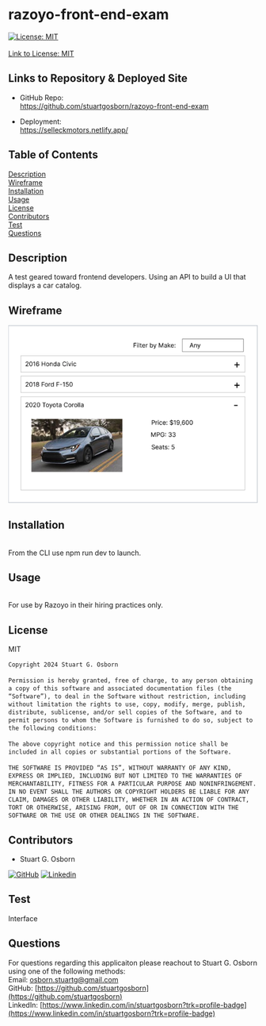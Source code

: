 
  # razoyo-front-end-exam  
       
  [![License: MIT](https://img.shields.io/badge/License-MIT-yellow.svg)](https://opensource.org/licenses/MIT) <br>  
  [Link to License: MIT](https://opensource.org/licenses/MIT)

  ## Links to Repository & Deployed Site

  - GitHub Repo:  
  https://github.com/stuartgosborn/razoyo-front-end-exam  

  - Deployment:  
  https://selleckmotors.netlify.app/

  ## Table of Contents
  [Description](#description)  
  [Wireframe](#wireframe)  
  [Installation](#installation)  
  [Usage](#usage)  
  [License](#license)  
  [Contributors](#contributors)  
  [Test](#test)  
  [Questions](#questions)  

  ## Description 
  <a name='description'></a> 
  A test geared toward frontend developers. Using an API to build a UI that displays a car catalog.  

  ## Wireframe
  <a name='wireframe'></a>

  ![alt text](image.png)

  ## Installation
  <a name='installation'></a>   
  From the CLI use npm run dev to launch.  

  ## Usage
  <a name='usage'></a>   
  For use by Razoyo in their hiring practices only.   

  ## License  
  <a name='license'></a> 
  MIT  

  
    Copyright 2024 Stuart G. Osborn

    Permission is hereby granted, free of charge, to any person obtaining a copy of this software and associated documentation files (the “Software”), to deal in the Software without restriction, including without limitation the rights to use, copy, modify, merge, publish, distribute, sublicense, and/or sell copies of the Software, and to permit persons to whom the Software is furnished to do so, subject to the following conditions:

    The above copyright notice and this permission notice shall be included in all copies or substantial portions of the Software.

    THE SOFTWARE IS PROVIDED “AS IS”, WITHOUT WARRANTY OF ANY KIND, EXPRESS OR IMPLIED, INCLUDING BUT NOT LIMITED TO THE WARRANTIES OF MERCHANTABILITY, FITNESS FOR A PARTICULAR PURPOSE AND NONINFRINGEMENT. IN NO EVENT SHALL THE AUTHORS OR COPYRIGHT HOLDERS BE LIABLE FOR ANY CLAIM, DAMAGES OR OTHER LIABILITY, WHETHER IN AN ACTION OF CONTRACT, TORT OR OTHERWISE, ARISING FROM, OUT OF OR IN CONNECTION WITH THE SOFTWARE OR THE USE OR OTHER DEALINGS IN THE SOFTWARE.
      

  ## Contributors  
  <a name='contributors'></a> 
  - Stuart G. Osborn  
  
  [![GitHub](https://img.shields.io/badge/GitHub-My_Profile-pink?style=for-the-badge&logo=github)](https://github.com/stuartgosborn)
    [![Linkedin](https://img.shields.io/badge/LinkedIn-My_Profile-blue?style=for-the-badge&logo=linkedin&logoColor=white)](https://www.linkedin.com/in/stuartgosborn?trk=profile-badge)

  ## Test  
  <a name='test'></a> 
  Interface  

  ## Questions  
  <a name='questions'></a> 
  For questions regarding this applicaiton please reachout to Stuart G. Osborn using one of the following methods:  
  Email: osborn.stuartg@gmail.com  
  GitHub: [https://github.com/stuartgosborn](https://github.com/stuartgosborn)    
  LinkedIn: [https://www.linkedin.com/in/stuartgosborn?trk=profile-badge](https://www.linkedin.com/in/stuartgosborn?trk=profile-badge)
  
